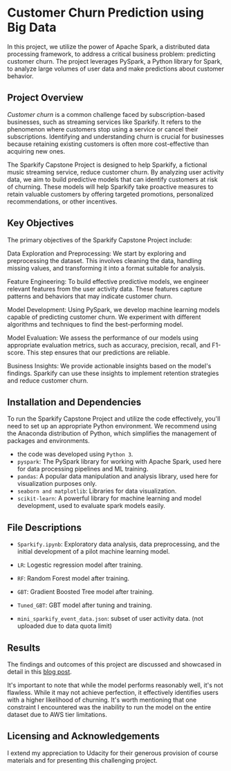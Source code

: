 # Customer Churn Prediction using Big Data 
In this project, we utilize the power of Apache Spark, a distributed data processing framework, to address a critical business problem: predicting customer churn. The project leverages PySpark, a Python library for Spark, to analyze large volumes of user data and make predictions about customer behavior.

## Project Overview
*Customer churn* is a common challenge faced by subscription-based businesses, such as streaming services like Sparkify. It refers to the phenomenon where customers stop using a service or cancel their subscriptions. Identifying and understanding churn is crucial for businesses because retaining existing customers is often more cost-effective than acquiring new ones.

The Sparkify Capstone Project is designed to help Sparkify, a fictional music streaming service, reduce customer churn. By analyzing user activity data, we aim to build predictive models that can identify customers at risk of churning. These models will help Sparkify take proactive measures to retain valuable customers by offering targeted promotions, personalized recommendations, or other incentives.


## Key Objectives
The primary objectives of the Sparkify Capstone Project include:

Data Exploration and Preprocessing: We start by exploring and preprocessing the dataset. This involves cleaning the data, handling missing values, and transforming it into a format suitable for analysis.

Feature Engineering: To build effective predictive models, we engineer relevant features from the user activity data. These features capture patterns and behaviors that may indicate customer churn.

Model Development: Using PySpark, we develop machine learning models capable of predicting customer churn. We experiment with different algorithms and techniques to find the best-performing model.

Model Evaluation: We assess the performance of our models using appropriate evaluation metrics, such as accuracy, precision, recall, and F1-score. This step ensures that our predictions are reliable.

Business Insights: We provide actionable insights based on the model's findings. Sparkify can use these insights to implement retention strategies and reduce customer churn.

## Installation and Dependencies
To run the Sparkify Capstone Project and utilize the code effectively, you'll need to set up an appropriate Python environment. We recommend using the Anaconda distribution of Python, which simplifies the management of packages and environments.

- the code was developed using `Python 3`. 
- `pyspark`: The PySpark library for working with Apache Spark, used here for data processing pipelines and ML training.
- `pandas`: A popular data manipulation and analysis library, used here for visualization purposes only.
- `seaborn and matplotlib`: Libraries for data visualization.
- `scikit-learn`: A powerful library for machine learning and model development, used to evaluate spark models easily.

## File Descriptions
- `Sparkify.ipynb`: Exploratory data analysis, data preprocessing, and the initial development of a pilot machine learning model.
- `LR`: Logestic regression model after training.
- `RF`:  Random Forest model after training.
- `GBT`: Gradient Boosted Tree model after training. 
- `Tuned_GBT`: GBT model after tuning and training. 

- `mini_sparkify_event_data.json`: subset of user activity data. (not uploaded due to data quota limit)

## Results
The findings and outcomes of this project are discussed and showcased in detail in this [blog post](https://medium.com/@Faisal_Alageel/analyzing-churn-at-sparkify-using-pyspark-6f7e3d4dc996).

It's important to note that while the model performs reasonably well, it's not flawless. While it may not achieve perfection, it effectively identifies users with a higher likelihood of churning. It's worth mentioning that one constraint I encountered was the inability to run the model on the entire dataset due to AWS tier limitations.

## Licensing and Acknowledgements
I extend my appreciation to Udacity for their generous provision of course materials and for presenting this challenging project.
